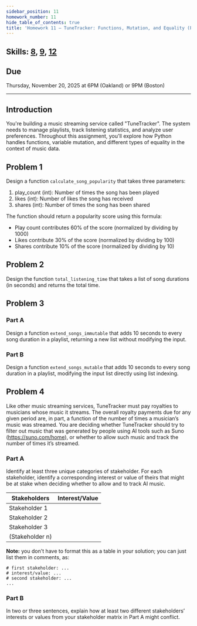 ```yaml
---
sidebar_position: 11
homework_number: 11
hide_table_of_contents: true
title: 'Homework 11 — TuneTracker: Functions, Mutation, and Equality (Python)'
---
```


## Skills: [8](</skills/#(8)>), [9](</skills/#(9)>), [12](</skills/#(12)>)

## Due

Thursday, November 20, 2025 at 6PM (Oakland) or 9PM (Boston)

______________________________________________________________________

## Introduction

You're building a music streaming service called "TuneTracker". The system needs to manage playlists, track listening statistics, and analyze user preferences. Throughout this assignment, you'll explore how Python handles functions, variable mutation, and different types of equality in the context of music data.

## Problem 1

Design a function `calculate_song_popularity` that takes three parameters:

1. play_count (int): Number of times the song has been played
2. likes (int): Number of likes the song has received
3. shares (int): Number of times the song has been shared

The function should return a popularity score using this formula:

- Play count contributes 60% of the score (normalized by dividing by 1000)
- Likes contribute 30% of the score (normalized by dividing by 100)
- Shares contribute 10% of the score (normalized by dividing by 10)

## Problem 2

Design the function `total_listening_time` that takes a list of song durations (in seconds) and returns the total time.

## Problem 3

### Part A

Design a function `extend_songs_immutable` that adds 10 seconds to every song duration in a playlist, returning a new list without modifying the input.

### Part B

Design a function `extend_songs_mutable` that adds 10 seconds to every song duration in a playlist, modifying the input list directly using list indexing.

## Problem 4

Like other music streaming services, TuneTracker must pay royalties to musicians whose music it streams. The overall royalty payments due for any given period are, in part, a function of the number of times a musician’s music was streamed. You are deciding whether TuneTracker should try to filter out music that was generated by people using AI tools such as Suno (https://suno.com/home), or whether to allow such music and track the number of times it’s streamed.

### Part A

Identify at least three unique categories of stakeholder. For each stakeholder, identify a corresponding interest or value of theirs that might be at stake when deciding whether to allow and to track AI music.

| Stakeholders | Interest/Value |
| -- | -- |
| Stakeholder 1 |  |
| Stakeholder 2 |  |
| Stakeholder 3 |  |
| (Stakeholder n) |  |

**Note:** you don't have to format this as a table in your solution; you can just list them in comments, as:

```
# first stakeholder: ...
# interest/value: ...
# second stakeholder: ...
...
```

### Part B

In two or three sentences, explain how at least two different stakeholders’ interests or values from your stakeholder matrix in Part A might conflict.
